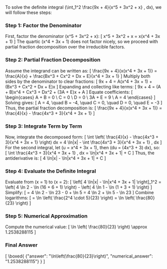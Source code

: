 To solve the definite integral \(\int_1^2 \frac{9x + 4}{x^5 + 3x^2 + x} \, dx\), we will follow these steps:

### Step 1: Factor the Denominator
First, factor the denominator \(x^5 + 3x^2 + x\):
\[
x^5 + 3x^2 + x = x(x^4 + 3x + 1)
\]
The quartic \(x^4 + 3x + 1\) does not factor nicely, so we proceed with partial fraction decomposition over the irreducible factors.

### Step 2: Partial Fraction Decomposition
Assume the integrand can be written as:
\[
\frac{9x + 4}{x(x^4 + 3x + 1)} = \frac{A}{x} + \frac{Bx^3 + Cx^2 + Dx + E}{x^4 + 3x + 1}
\]
Multiply both sides by the denominator to clear fractions:
\[
9x + 4 = A(x^4 + 3x + 1) + (Bx^3 + Cx^2 + Dx + E)x
\]
Expanding and collecting like terms:
\[
9x + 4 = (A + B)x^4 + Cx^3 + Dx^2 + (3A + E)x + A
\]
Equate coefficients:
\[
\begin{cases}
A + B = 0 \\
C = 0 \\
D = 0 \\
3A + E = 9 \\
A = 4
\end{cases}
\]
Solving gives:
\[
A = 4, \quad B = -4, \quad C = 0, \quad D = 0, \quad E = -3
\]
Thus, the partial fraction decomposition is:
\[
\frac{9x + 4}{x(x^4 + 3x + 1)} = \frac{4}{x} - \frac{4x^3 + 3}{x^4 + 3x + 1}
\]

### Step 3: Integrate Term by Term
Now, integrate the decomposed form:
\[
\int \left( \frac{4}{x} - \frac{4x^3 + 3}{x^4 + 3x + 1} \right) dx = 4 \ln|x| - \int \frac{4x^3 + 3}{x^4 + 3x + 1} \, dx
\]
For the second integral, let \(u = x^4 + 3x + 1\), then \(du = (4x^3 + 3) dx\), so:
\[
\int \frac{4x^3 + 3}{x^4 + 3x + 1} \, dx = \ln|x^4 + 3x + 1| + C
\]
Thus, the antiderivative is:
\[
4 \ln|x| - \ln|x^4 + 3x + 1| + C
\]

### Step 4: Evaluate the Definite Integral
Evaluate from \(x = 1\) to \(x = 2\):
\[
\left[ 4 \ln|x| - \ln|x^4 + 3x + 1| \right]_1^2 = \left( 4 \ln 2 - \ln (16 + 6 + 1) \right) - \left( 4 \ln 1 - \ln (1 + 3 + 1) \right)
\]
Simplify:
\[
= 4 \ln 2 - \ln 23 - 0 + \ln 5 = 4 \ln 2 + \ln 5 - \ln 23
\]
Combine logarithms:
\[
= \ln \left( \frac{2^4 \cdot 5}{23} \right) = \ln \left( \frac{80}{23} \right)
\]

### Step 5: Numerical Approximation
Compute the numerical value:
\[
\ln \left( \frac{80}{23} \right) \approx 1.2538288115
\]

### Final Answer
\[
\boxed{
{"answer": "\\ln\\left(\\frac{80}{23}\\right)", "numerical_answer": "1.2538288115"}
}
\]